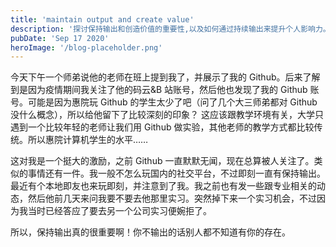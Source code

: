 ```yaml
---
title: 'maintain output and create value'
description: '探讨保持输出和创造价值的重要性,以及如何通过持续输出来提升个人影响力。'
pubDate: 'Sep 17 2020'
heroImage: '/blog-placeholder.png'
---
```


今天下午一个师弟说他的老师在班上提到我了，并展示了我的 Github。后来了解到是因为疫情期间我关注了他的码云&B 站账号，然后他也发现了我的 Github 账号。可能是因为惠院玩 Github 的学生太少了吧（问了几个大三师弟都对 Github 没什么概念），所以给他留下了比较深刻的印象？
这应该跟教学环境有关，大学只遇到一个比较年轻的老师让我们用 Github 做实验，其他老师的教学方式都比较传统。所以惠院计算机学生的水平……

这对我是一个挺大的激励，之前 Github 一直默默无闻，现在总算被人关注了。类似的事情还有一件。我一般不怎么玩国内的社交平台，不过即刻一直有保持输出。最近有个本地即友也来玩即刻，并注意到了我。我之前也有发一些跟专业相关的动态，然后他前几天来问我要不要去他那里实习。突然掉下来一个实习机会，不过因为我当时已经答应了要去另一个公司实习便婉拒了。

所以，保持输出真的很重要啊！你不输出的话别人都不知道有你的存在。
